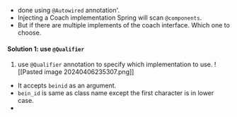- done using `@Autowired` annotation'\.
- Injecting a Coach implementation Spring will  scan `@components`.
- But if there are multiple implements of the coach interface. Which one to choose.

#### Solution 1: use `@Qualifier`
1. use `@Qualifier` annotation to specify which implementation to use.
![[Pasted image 20240406235307.png]]
- It accepts `beinid` as an argument.
- `bein_id` is same as class name except the first character is in lower case.
- 